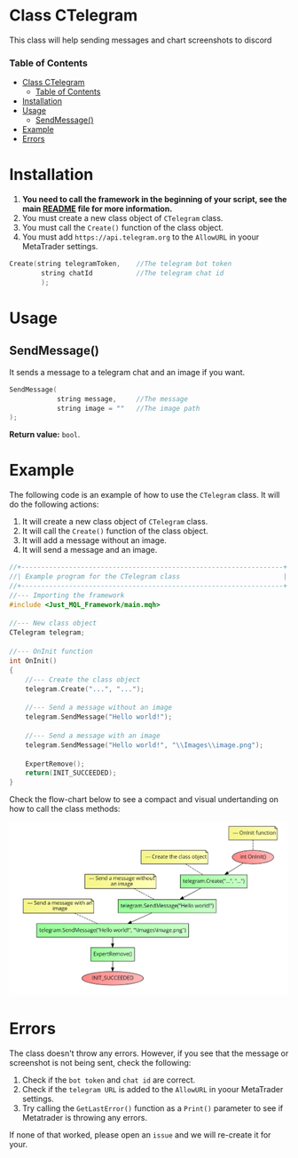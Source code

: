 # Class CTelegram
This class will help sending messages and chart screenshots to discord <br>

### Table of Contents
- [Class CTelegram](#class-ctelegram)
    - [Table of Contents](#table-of-contents)
- [Installation](#installation)
- [Usage](#usage)
  - [SendMessage()](#sendmessage)
- [Example](#example)
- [Errors](#errors)


# Installation
1. **You need to call the framework in the beginning of your script, see the main [README](../README.md) file for more information.**
2. You must create a new class object of `CTelegram` class.
3. You must call the `Create()` function of the class object.
4. You must add `https://api.telegram.org` to the `AllowURL` in yoour MetaTrader settings.

```cpp
Create(string telegramToken,    //The telegram bot token
        string chatId           //The telegram chat id
        );
```

# Usage
## SendMessage()
It sends a message to a telegram chat and an image if you want.

```cpp
SendMessage(
            string message,     //The message
            string image = ""   //The image path
);
```

**Return value:** `bool`.

# Example
The following code is an example of how to use the `CTelegram` class. It will do the following actions:
1. It will create a new class object of `CTelegram` class.
2. It will call the `Create()` function of the class object.
3. It will add a message without an image.
4. It will send a message and an image.

```cpp
//+------------------------------------------------------------------+
//| Example program for the CTelegram class                          |
//+------------------------------------------------------------------+
//--- Importing the framework
#include <Just_MQL_Framework/main.mqh>

//--- New class object
CTelegram telegram;

//--- OnInit function
int OnInit()
{
    //--- Create the class object
    telegram.Create("...", "...");

    //--- Send a message without an image
    telegram.SendMessage("Hello world!");

    //--- Send a message with an image
    telegram.SendMessage("Hello world!", "\\Images\\image.png");

    ExpertRemove();
    return(INIT_SUCCEEDED);
}
```

Check the flow-chart below to see a compact and visual undertanding on how to call the class methods:

![CTelegram class flow-chart](res/flowcharts/CTelegram.png)

# Errors
The class doesn't throw any errors. However, if you see that the message or screenshot is not being sent, check the following:
1. Check if the `bot token` and `chat id` are correct.
2. Check if the `telegram URL` is added to the `AllowURL` in yoour MetaTrader settings.
3. Try calling the `GetLastError()` function as a `Print()` parameter to see if Metatrader is throwing any errors.

If none of that worked, please open an `issue` and we will re-create it for your.